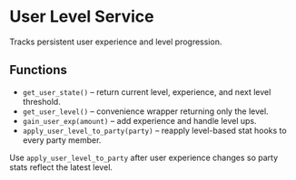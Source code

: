 # User Level Service

Tracks persistent user experience and level progression.

## Functions
- `get_user_state()` – return current level, experience, and next level threshold.
- `get_user_level()` – convenience wrapper returning only the level.
- `gain_user_exp(amount)` – add experience and handle level ups.
- `apply_user_level_to_party(party)` – reapply level-based stat hooks to every party member.

Use `apply_user_level_to_party` after user experience changes so party stats reflect the latest level.
